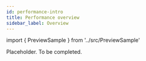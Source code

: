 ```yaml
---
id: performance-intro
title: Performance overview
sidebar_label: Overview
---
```


import { PreviewSample } from '../src/PreviewSample'

Placeholder. To be completed.